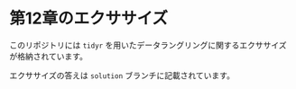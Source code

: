 # 第12章のエクササイズ

このリポジトリには `tidyr` を用いたデータラングリングに関するエクササイズが格納されています。

エクササイズの答えは `solution` ブランチに記載されています。
